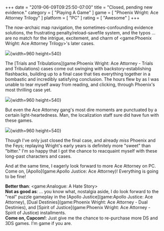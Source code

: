 +++
date = "2019-06-09T09:25:50-07:00"
title = "Closed, pending new evidence."
category = [ "Playing A Game" ]
game = [ "Phoenix Wright: Ace Attorney Trilogy" ]
platform = [ "PC" ]
rating = [ "Awesome" ]
+++

The now-archaic map navigation, the sometimes-confounding evidence solutions, the frustrating penalty/reload-savefile system, and the typos ... are no match for the intrigue, excitement, and charm of <game:Phoenix Wright: Ace Attorney Trilogy>'s later cases.

![]($SiteBaseURL$phoenix_wright_trilogy_godot.jpg){width=960 height=540}

The [Trials and Tribulations](game:Phoenix Wright: Ace Attorney - Trials and Tribulations) cases come out swinging with backstory-establishing flashbacks, building up to a final case that ties everything together in a bombastic and incredibly satisfying conclusion.  The hours flew by as I was unable to tear myself away from reading, and clicking, through Phoenix's most thrilling case yet.

![]($SiteBaseURL$phoenix_wright_trilogy_grossberg.jpg){width=960 height=540}

But even the Ace Attorney gang's most dire moments are punctuated by a certain light-heartedness.  Man, the localization staff sure did have fun with these games.

![]($SiteBaseURL$phoenix_wright_trilogy_spoonybard.jpg){width=960 height=540}

Though I've only just closed the final case, and already <i>miss</i> Phoenix and the Feys; replaying Wright's early years is definitely more "sweet" than "bitter."  I'm so happy that I got the chance to reacquaint myself with these long-past characters and cases.

And at the same time, I eagerly look forward to more Ace Attorney on PC.  Come on, [Apollo](game:Apollo Justice: Ace Attorney)!  Everything is going to be fine!

<b>Better than</b>: <game:Analogue: A Hate Story>  
<b>Not as good as</b>: ... you know what, nostalgia aside, I do look forward to the "real" puzzle gameplay in the [Apollo Justice](game:Apollo Justice: Ace Attorney), [Dual Destinies](game:Phoenix Wright: Ace Attorney - Dual Destinies), and [Spirit of Justice](game:Phoenix Wright: Ace Attorney - Spirit of Justice) installments.  
<b>Come on, Capcom!</b>: Just give me the chance to re-purchase more DS and 3DS games.  I'm game if you are.
